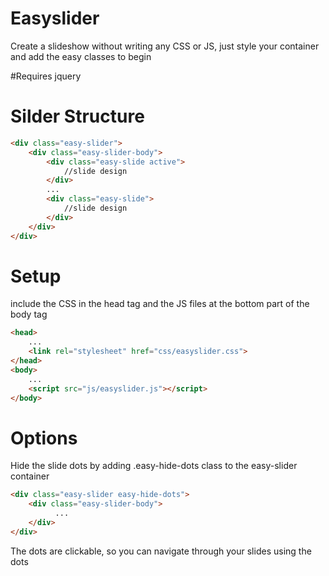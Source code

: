 # Easyslider
Create a slideshow without writing any CSS or JS, just style your container and add the easy classes to begin

#Requires
jquery

# Silder Structure
```html
<div class="easy-slider">
	<div class="easy-slider-body">
		<div class="easy-slide active">
			//slide design
		</div>
		...
		<div class="easy-slide">
			//slide design
		</div>
	</div>
</div>
```
# Setup
include the CSS in the head tag and the JS files at the bottom part of the body tag
```html
<head>
	...
	<link rel="stylesheet" href="css/easyslider.css">
</head>
<body>
	...
	<script src="js/easyslider.js"></script>
</body>
```
# Options
Hide the slide dots by adding .easy-hide-dots class to the easy-slider container
```html
<div class="easy-slider easy-hide-dots">
	<div class="easy-slider-body">
          ...
	</div>
</div>
```
The dots are clickable, so you can navigate through your slides using the dots

